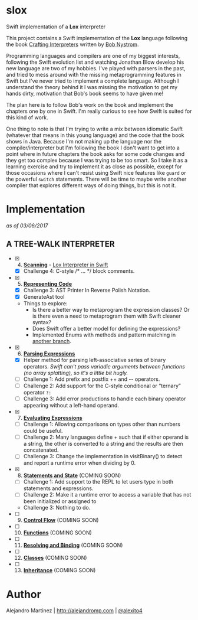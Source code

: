 # slox
Swift implementation of a **Lox** interpreter

This project contains a Swift implementation of the **Lox** language following the book [Crafting Interpreters](http://www.craftinginterpreters.com) written by [Bob Nystrom](https://twitter.com/munificentbob).

Programming languages and compilers are one of my biggest interests, following the Swift evolution list and watching Jonathan Blow develop his new language are two of my hobbies. I've played with parsers in the past, and tried to mess around with the missing metaprogramming features in Swift but I've never tried to implement a complete language. Although I understand the theory behind it I was missing the motivation to get my hands dirty, motivation that Bob's book seems to have given me!

The plan here is to follow Bob's work on the book and implement the chapters one by one in Swift. I'm really curious to see how Swift is suited for this kind of work.

One thing to note is that I'm trying to write a mix between idiomatic Swift (whatever that means in this young language) and the code that the book shows in Java. Because I'm not making up the language nor the compiler/interpreter but I'm following the book I don't want to get into a point where in future chapters the book asks for some code changes and they get too complex because I was trying to be too smart. So I take it as a learning exercise and try to implement it as close as possible, except for those occasions where I can't resist using Swift nice features like `guard` or the powerful `switch` statements. There will be time to maybe write another compiler that explores different ways of doing things, but this is not it.

# Implementation

*as of 03/06/2017*

## A TREE-WALK INTERPRETER

- [x] 4.  [**Scanning**](http://www.craftinginterpreters.com/scanning.html) - [Lox Interpreter in Swift](http://alejandromp.com/blog/2017/1/30/lox-interpreter-in-swift/)
  - [x] Challenge 4: C-style /* ... */ block comments.

- [x] 5.  [**Representing Code**](http://www.craftinginterpreters.com/representing-code.html)
  - [x] Challenge 3: AST Printer In Reverse Polish Notation.
  - [x] GenerateAst tool
  - Things to explore:
    - Is there a better way to metaprogram the expression classes? Or is there even a need to metaprogram them with Swift cleaner syntax?
    - Does Swift offer a better model for defining the expressions? 
    - Implemented Enums with methods and pattern matching in [another branch](https://github.com/alexito4/slox/blob/Expr_enum/slox/slox/Expr.swift#L11).

- [x] 6. [**Parsing Expressions**](http://www.craftinginterpreters.com/parsing-expressions.html) 
  - [x] Helper method for parsing left-associative series of binary operators. *Swift can't pass variadic arguments between functions (no array splatting), so it's a little bit hugly.*
  - [ ] Challenge 1: Add prefix and postfix ++ and -- operators.
  - [ ] Challenge 2: Add support for the C-style conditional or “ternary” operator `?:`
  - [ ] Challenge 3: Add error productions to handle each binary operator appearing without a left-hand operand.

- [x] 7. [**Evaluating Expressions**](http://www.craftinginterpreters.com/evaluating-expressions.html)
  - [ ] Challenge 1: Allowing comparisons on types other than numbers could be useful.
  - [ ] Challenge 2: Many languages define + such that if either operand is a string, the other is converted to a string and the results are then concatenated.
  - [ ] Challenge 3: Change the implementation in visitBinary() to detect and report a runtime error when dividing by 0. 

- [x] 8. [**Statements and State**](http://www.craftinginterpreters.com/statements-and-state.html) (COMING SOON)
  - [ ] Challenge 1: Add support to the REPL to let users type in both statements and expressions.
  - [ ] Challenge 2: Make it a runtime error to access a variable that has not been initialized or assigned to
  - Challenge 3: Nothing to do.

- [ ] 9. [**Control Flow**](http://www.craftinginterpreters.com/control-flow.html) (COMING SOON)
- [ ] 10. [**Functions**](http://www.craftinginterpreters.com/functions.html) (COMING SOON)
- [ ] 11. [**Resolving and Binding**](http://www.craftinginterpreters.com/resolving-and-binding.html) (COMING SOON)
- [ ] 12. [**Classes**](http://www.craftinginterpreters.com/classes.html) (COMING SOON)
- [ ] 13. [**Inheritance**](http://www.craftinginterpreters.com/inheritance.html) (COMING SOON)

# Author

Alejandro Martinez | http://alejandromp.com | [@alexito4](https://twitter.com/alexito4)
